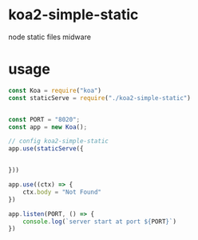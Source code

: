 # koa2-simple-static
node static files midware 

# usage
```javascript
const Koa = require("koa")
const staticServe = require("./koa2-simple-static")


const PORT = "8020";
const app = new Koa();

// config koa2-simple-static
app.use(staticServe({


}))

app.use((ctx) => {
    ctx.body = "Not Found"
})

app.listen(PORT, () => {
    console.log(`server start at port ${PORT}`)
})

```